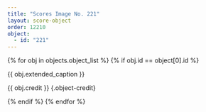 ```yaml
---
title: "Scores Image No. 221"
layout: score-object
order: 12210
object:
  - id: "221"
---
```


{% for obj in objects.object_list %}
{% if obj.id == object[0].id %}

{{ obj.extended_caption }}

{{ obj.credit }} {.object-credit}

{% endif %}
{% endfor %}
